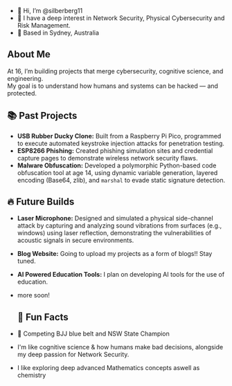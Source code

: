 - 👋 Hi, I’m @silberberg11
- 👀 I have a deep interest in Network Security, Physical Cybersecurity and Risk Management.
- 📍 Based in Sydney, Australia

## About Me
At 16, I’m building projects that merge cybersecurity, cognitive science, and engineering.  
My goal is to understand how humans and systems can be hacked — and protected.

## 📚 Past Projects
- **USB Rubber Ducky Clone:** Built from a Raspberry Pi Pico, programmed to execute automated keystroke injection attacks for penetration testing.
- **ESP8266 Phishing:** Created phishing simulation sites and credential capture pages to demonstrate wireless network security flaws.
- **Malware Obfuscation:** Developed a polymorphic Python-based code obfuscation tool at age 14, using dynamic variable generation, layered encoding (Base64, zlib), and `marshal` to evade static signature detection.

## 🔥 Future Builds
- **Laser Microphone:** Designed and simulated a physical side-channel attack by capturing and analyzing sound vibrations from surfaces (e.g., windows) using laser reflection, demonstrating the vulnerabilities of acoustic signals in secure environments.
- **Blog Website:** Going to upload my projects as a form of blogs!! Stay tuned.
- **AI Powered Education Tools:** I plan on developing AI tools for the use of education.
- more soon!

  ## 🌌 Fun Facts
- 🥋 Competing BJJ blue belt and NSW State Champion
- I'm like cognitive science & how humans make bad decisions, alongside my deep passion for Network Security.
- I like exploring deep advanced Mathematics concepts aswell as chemistry 
